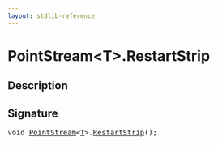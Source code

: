 ```yaml
---
layout: stdlib-reference
---
```


# PointStream\<T\>\.RestartStrip

## Description





## Signature 

<pre>
<span class="code_keyword">void</span> <a href="../index.html" class="code_type">PointStream</a>&lt;<a href="../index.html#typeparam-T" class="code_type">T</a>&gt;.<a href=".html">RestartStrip</a>();

</pre>

